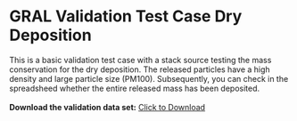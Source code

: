 # GRAL Validation Test Case Dry Deposition<br>
This is a basic validation test case with a stack source testing the mass conservation for the dry deposition. The released particles have a high density and large particle size (PM100). Subsequently, you can check in the spreadsheed whether the entire released mass has been deposited.<br><br>
**Download the validation data set:** <a href="DepositionMassConservation.7z" download>Click to Download</a>

